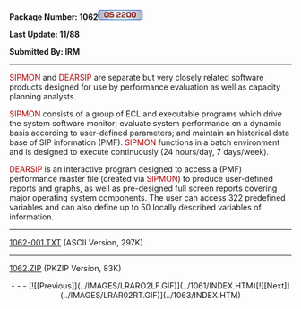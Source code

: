 <x-sas-window top="66" bottom="768" left="8" right="538">



<b>Package Number: 1062</b>![](../IMAGES/OS2200.JPG)


<b>Last Update: 11/88</b>


<b>Submitted By: IRM</b>


&#10;
- - -
<font color="#AF0000">SIPMON</font> and <font color="#AF0000">DEARSIP</font> are separate but very closely related
software products designed for use by performance evaluation as well
as capacity planning analysts.


<font color="#AF0000">SIPMON</font> consists of a group of ECL and
executable programs which drive the system software monitor; evaluate
system performance on a dynamic basis according to user-defined
parameters; and maintain an historical data base of SIP information
(PMF). <font color="#AF0000">SIPMON</font> functions in a batch
environment and is designed to execute continuously (24 hours/day, 7
days/week).


<font color="#AF0000">DEARSIP</font> is an interactive program
designed to access a (PMF) performance master file (created via <font color="#AF0000">SIPMON</font>) to produce user-defined reports and
graphs, as well as pre-designed full screen reports covering major
operating system components. The user can access 322 predefined
variables and can also define up to 50 locally described variables of
information.


&#10;
- - -
[1062-001.TXT](1062-001.TXT)
(ASCII Version, 297K)


&#10;
- - -
[1062.ZIP](1062.ZIP)
(PKZIP Version, 83K)

<center>
- - -
[![[Previous]](../IMAGES/LRARO2LF.GIF)](../1061/INDEX.HTM)[![[Next]](../IMAGES/LRAR02RT.GIF)](../1063/INDEX.HTM)
</center>


</x-sas-window>